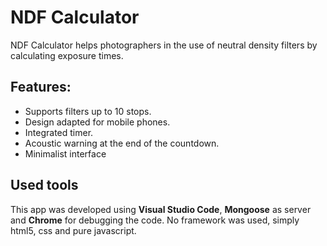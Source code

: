 # NDF Calculator
NDF Calculator helps photographers in the use of neutral density filters by calculating exposure times.

## Features:
- Supports filters up to 10 stops.
- Design adapted for mobile phones.
- Integrated timer.
- Acoustic warning at the end of the countdown.
- Minimalist interface

## Used tools
This app was developed using **Visual Studio Code**, **Mongoose** as server and **Chrome** for debugging the code.
No framework was used, simply html5, css and pure javascript.
